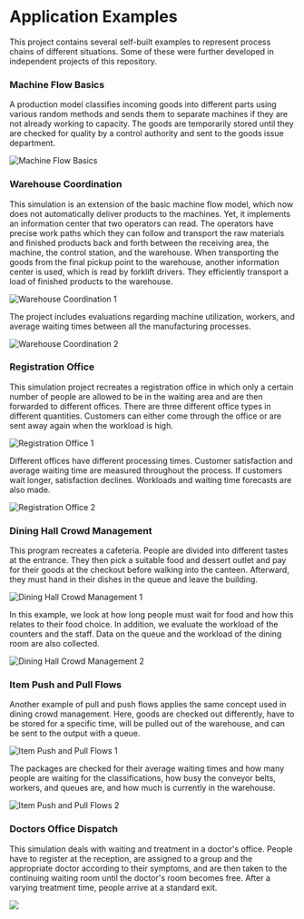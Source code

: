 # Application Examples

This project contains several self-built examples to represent process chains of different situations. Some of these were further developed in independent projects of this repository.

### Machine Flow Basics

A production model classifies incoming goods into different parts using various random methods and sends them to separate machines if they are not already working to capacity. The goods are temporarily stored until they are checked for quality by a control authority and sent to the goods issue department.

![Machine Flow Basics](/img/application-examples-1.png)

### Warehouse Coordination

This simulation is an extension of the basic machine flow model, which now does not automatically deliver products to the machines. Yet, it implements an information center that two operators can read. The operators have precise work paths which they can follow and transport the raw materials and finished products back and forth between the receiving area, the machine, the control station, and the warehouse. When transporting the goods from the final pickup point to the warehouse, another information center is used, which is read by forklift drivers. They efficiently transport a load of finished products to the warehouse.

![Warehouse Coordination 1](/img/application-examples-2.1.png)

The project includes evaluations regarding machine utilization, workers, and average waiting times between all the manufacturing processes.

![Warehouse Coordination 2](/img/application-examples-2.2.png)

### Registration Office

This simulation project recreates a registration office in which only a certain number of people are allowed to be in the waiting area and are then forwarded to different offices. There are three different office types in different quantities. Customers can either come through the office or are sent away again when the workload is high.

![Registration Office 1](/img/application-examples-3.1.png)

Different offices have different processing times. Customer satisfaction and average waiting time are measured throughout the process. If customers wait longer, satisfaction declines. Workloads and waiting time forecasts are also made.

![Registration Office 2](/img/application-examples-3.2.png)

### Dining Hall Crowd Management

This program recreates a cafeteria. People are divided into different tastes at the entrance. They then pick a suitable food and dessert outlet and pay for their goods at the checkout before walking into the canteen. Afterward, they must hand in their dishes in the queue and leave the building.

![Dining Hall Crowd Management 1](/img/application-examples-4.1.png)

In this example, we look at how long people must wait for food and how this relates to their food choice. In addition, we evaluate the workload of the counters and the staff. Data on the queue and the workload of the dining room are also collected.

![Dining Hall Crowd Management 2](/img/application-examples-4.2.png)

### Item Push and Pull Flows

Another example of pull and push flows applies the same concept used in dining crowd management. Here, goods are checked out differently, have to be stored for a specific time, will be pulled out of the warehouse, and can be sent to the output with a queue.

![Item Push and Pull Flows 1](/img/application-examples-5.1.png)

The packages are checked for their average waiting times and how many people are waiting for the classifications, how busy the conveyor belts, workers, and queues are, and how much is currently in the warehouse.

![Item Push and Pull Flows 2](/img/application-examples-5.2.png)

### Doctors Office Dispatch

This simulation deals with waiting and treatment in a doctor's office. People have to register at the reception, are assigned to a group and the appropriate doctor according to their symptoms, and are then taken to the continuing waiting room until the doctor's room becomes free. After a varying treatment time, people arrive at a standard exit.

![](/img/application-examples-6.png)
